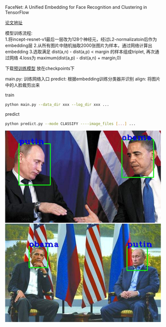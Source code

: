 FaceNet: A Unified Embedding for Face Recognition and Clustering in TensorFlow

[论文地址](https://arxiv.org/pdf/1503.03832.pdf)

模型训练流程:   
1.将incept-resnet-v1最后一层改为128个神经元，经过L2-normalizatoin后作为embedding层
2.从所有图片中随机抽取2000张图片为样本，通过网络计算出embedding
3.选取满足 dist(a,n) - dist(a,p) < margin 的样本组成triplet, 再次通过网络
4.loss为 maximum(dist(a,p) - dist(a,n) + margin,0)

下载[预训练模型](https://drive.google.com/file/d/1nzNJVDKNzNc8Oq4smOFAoQKY8-ZK9uCB/edit) 放在checkpoints下   

main.py: 训练网络入口
predict: 根据embedding训练分类器并识别
align: 将图片中的人脸裁剪出来

train  
```bash
python main.py --data_dir xxx --log_dir xxx ...  
```   

predict  
```bash
python predict.py --mode CLASSIFY ----image_files [...] ...  
```   

![](example/example0.jpg)
![](example/example1.jpg)
